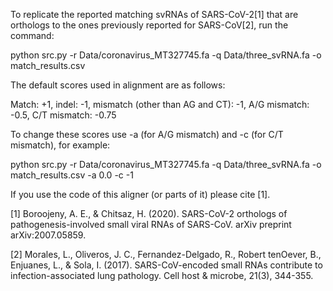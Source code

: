 To replicate the reported matching svRNAs of SARS-CoV-2[1] that are orthologs to the ones previously reported for SARS-CoV[2], run the command:

python src.py -r Data/coronavirus_MT327745.fa -q Data/three_svRNA.fa -o match_results.csv

The default scores used in alignment are as follows:

Match: +1, indel: -1, mismatch (other than AG and CT): -1, A/G mismatch: -0.5, C/T mismatch: -0.75

To change these scores use -a (for A/G mismatch) and -c (for C/T mismatch), for example:


python src.py -r Data/coronavirus_MT327745.fa -q Data/three_svRNA.fa -o match_results.csv -a 0.0 -c -1



If you use the code of this aligner (or parts of it) please cite [1].

[1] Boroojeny, A. E., & Chitsaz, H. (2020). SARS-CoV-2 orthologs of pathogenesis-involved small viral RNAs of SARS-CoV. arXiv preprint arXiv:2007.05859.

[2] Morales, L., Oliveros, J. C., Fernandez-Delgado, R., Robert tenOever, B., Enjuanes, L., & Sola, I. (2017). SARS-CoV-encoded small RNAs contribute to infection-associated lung pathology. Cell host & microbe, 21(3), 344-355.
